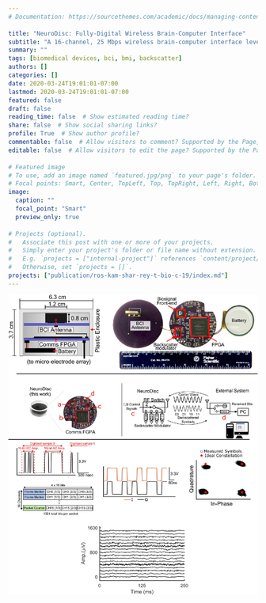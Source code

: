 ```yaml
---
# Documentation: https://sourcethemes.com/academic/docs/managing-content/

title: "NeuroDisc: Fully-Digital Wireless Brain-Computer Interface"
subtitle: "A 16-channel, 25 Mbps wireless brain-computer interface leveraging ultra-low power backscatter communication"
summary: ""
tags: [biomedical devices, bci, bmi, backscatter]
authors: []
categories: []
date: 2020-03-24T19:01:01-07:00 	
lastmod: 2020-03-24T19:01:01-07:00
featured: false
draft: false
reading_time: false  # Show estimated reading time?
share: false  # Show social sharing links?
profile: True  # Show author profile?
commentable: false  # Allow visitors to comment? Supported by the Page, Post, and Docs content types.
editable: false  # Allow visitors to edit the page? Supported by the Page, Post, and Docs content types.

# Featured image
# To use, add an image named `featured.jpg/png` to your page's folder.
# Focal points: Smart, Center, TopLeft, Top, TopRight, Left, Right, BottomLeft, Bottom, BottomRight.
image:
  caption: ""
  focal_point: "Smart"
  preview_only: true

# Projects (optional).
#   Associate this post with one or more of your projects.
#   Simply enter your project's folder or file name without extension.
#   E.g. `projects = ["internal-project"]` references `content/project/deep-learning/index.md`.
#   Otherwise, set `projects = []`.
projects: ["publication/ros-kam-shar-rey-t-bio-c-19/index.md"]
---
```

![](photo.png)
